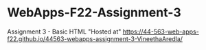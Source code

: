 # WebApps-F22-Assignment-3
Assignment 3 - Basic HTML
"Hosted at"  https://44-563-web-apps-f22.github.io/44563-webapps-assignment-3-VineethaAredla/